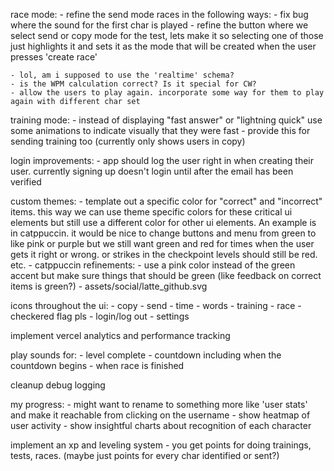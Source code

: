 race mode: 
    - refine the send mode races in the following ways:
        - fix bug where the sound for the first char is played
    - refine the button where we select send or copy mode for the test, lets make it so selecting one of those just highlights it and sets it as the mode that will be created when the user presses 'create race'

    - lol, am i supposed to use the 'realtime' schema?
    - is the WPM calculation correct? Is it special for CW?
    - allow the users to play again. incorporate some way for them to play again with different char set

training mode:
    - instead of displaying "fast answer" or "lightning quick" use some animations to indicate visually that they were fast
    - provide this for sending training too (currently only shows users in copy)

login improvements:
    - app should log the user right in when creating their user. currently signing up doesn't login until after the email has been verified

custom themes:
    - template out a specific color for "correct" and "incorrect" items. this way we can use theme specific colors for these critical ui elements but still use a different color for other ui elements. An example is in catppuccin. it would be nice to change buttons and menu from green to like pink or purple but we still want green and red for times when the user gets it right or wrong. or strikes in the checkpoint levels should still be red. etc.
    - catppuccin refinements:
        - use a pink color instead of the green accent but make sure things that should be green (like feedback on correct items is green?)
        - assets/social/latte_github.svg

icons throughout the ui:
    - copy
    - send
    - time
    - words
    - training
    - race - checkered flag pls
    - login/log out
    - settings

implement vercel analytics and performance tracking

play sounds for:
    - level complete
    - countdown including when the countdown begins
    - when race is finished

cleanup debug logging

my progress:
    - might want to rename to something more like 'user stats' and make it reachable from clicking on the username
    - show heatmap of user activity
    - show insightful charts about recognition of each character

implement an xp and leveling system
    - you get points for doing trainings, tests, races. (maybe just points for every char identified or sent?)
